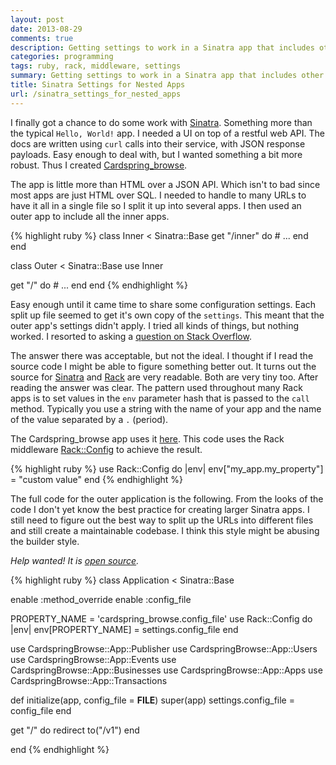 ```yaml
---
layout: post
date: 2013-08-29
comments: true
description: Getting settings to work in a Sinatra app that includes other Sinatra apps can be done a lot easier than you think using the Rack::Config middleware.
categories: programming
tags: ruby, rack, middleware, settings
summary: Getting settings to work in a Sinatra app that includes other Sinatra apps can be done a lot easier than you think using the Rack::Config middleware. I show how I created a Sinatra app with several nested Sinatra apps. And how I solved the issue with using a shared settings value from outer apps to the inner apps.
title: Sinatra Settings for Nested Apps
url: /sinatra_settings_for_nested_apps
---
```


I finally got a chance to do some work with [Sinatra][]. Something more than the typical `Hello, World!` app. I needed a UI on top of a restful web API. The docs are written using `curl` calls into their service, with JSON response payloads. Easy enough to deal with, but I wanted something a bit more robust. Thus I created [Cardspring_browse][].

The app is little more than HTML over a JSON API. Which isn't to bad since most apps are just HTML over SQL. I needed to handle to many URLs to have it all in a single file so I split it up into several apps. I then used an outer app to include all the inner apps.

{% highlight ruby %}
class Inner < Sinatra::Base
  get "/inner" do
    # ...
  end
end

class Outer < Sinatra::Base
  use Inner

  get "/" do
    # ...
  end
end
{% endhighlight %}

Easy enough until it came time to share some configuration settings.  Each split up file seemed to get it's own copy of the `settings`. This meant that the outer app's settings didn't apply. I tried all kinds of things, but nothing worked. I resorted to asking a [question on Stack Overflow][2].

The answer there was acceptable, but not the ideal. I thought if I read the source code I might be able to figure something better out. It turns out the source for [Sinatra][3] and [Rack][] are very readable. Both are very tiny too. After reading the answer was clear. The pattern used throughout many Rack apps is to set values in the `env` parameter hash that is passed to the `call` method. Typically you use a string with the name of your app and the name of the value separated by a `.` (period).

The Cardspring_browse app uses it [here][1]. This code uses the Rack middleware [Rack::Config][4] to achieve the result.

{% highlight ruby %}
use Rack::Config do |env|
  env["my_app.my_property"] = "custom value"
end
{% endhighlight %}

The full code for the outer application is the following. From the looks of the code I don't yet know the best practice for creating larger Sinatra apps. I still need to figure out the best way to split up the URLs into different files and still create a maintainable codebase. I think this style might be abusing the builder style.

*Help wanted! It is [open source][5].*

{% highlight ruby %}
class Application < Sinatra::Base

  enable :method_override
  enable :config_file

  PROPERTY_NAME = 'cardspring_browse.config_file'
  use Rack::Config do |env|
    env[PROPERTY_NAME] = settings.config_file
  end

  use CardspringBrowse::App::Publisher
  use CardspringBrowse::App::Users
  use CardspringBrowse::App::Events
  use CardspringBrowse::App::Businesses
  use CardspringBrowse::App::Apps
  use CardspringBrowse::App::Transactions

  def initialize(app, config_file = __FILE__)
    super(app)
    settings.config_file = config_file
  end

  get "/" do
    redirect to("/v1")
  end

end
{% endhighlight %}

[1]: https://github.com/jjasonclark/cardspring_browse/blob/intro_blog_post/lib/cardspring_browse/application.rb#L15-L18
[2]: http://stackoverflow.com/questions/18320823/sharing-yaml-config-files-between-sinatra-and-rails
[3]: http:github.com/sinatra/sinatra
[4]: https://github.com/rack/rack/blob/master/lib/rack/config.rb
[5]: https://github.com/jjasonclark/cardspring_browse/blob/intro_blog_post/LICENSE.txt
[sinatra]: http://sinatrarb.com
[cardspring_browse]: https://github.com/jjasonclark/cardspring_browse
[rack]: http://github.com/rack/rack
